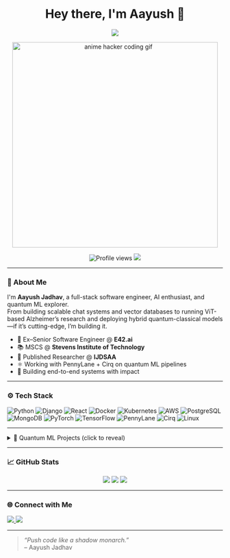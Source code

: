 <h1 align="center">Hey there, I'm Aayush 👋</h1>
<p align="center">
  <img src="https://readme-typing-svg.herokuapp.com/?lines=Full-Stack%20Engineer%20🚀;AI%2FML%20Researcher%20🧠;Cloud%20Native%20Builder%20☁️;Quantum%20Machine%20Learning%20Tinkerer%20⚛️;RAG%20Nerd%20and%20ViT%20Fanboy%20🤖&center=true&width=500&height=30">
</p>

<p align="center">
  <img src="https://media.tenor.com/2uyENRmiUt0AAAAC/coding.gif" width="480" alt="anime hacker coding gif"/>
</p>

<p align="center">
  <img src="https://komarev.com/ghpvc/?username=ARJ2211&style=flat-square&color=blue" alt="Profile views"/>
  <img src="https://img.shields.io/github/followers/ARJ2211?label=Follow&style=social" />
</p>

---

### 💫 About Me

I'm **Aayush Jadhav**, a full-stack software engineer, AI enthusiast, and quantum ML explorer.  
From building scalable chat systems and vector databases to running ViT-based Alzheimer’s research and deploying hybrid quantum-classical models—if it’s cutting-edge, I’m building it.

- 🔭 Ex–Senior Software Engineer @ **E42.ai**  
- 📚 MSCS @ **Stevens Institute of Technology**  
- 🧠 Published Researcher @ **IJDSAA**  
- ⚛️ Working with PennyLane + Cirq on quantum ML pipelines  
- 🚀 Building end-to-end systems with impact

---

### ⚙️ Tech Stack

![Python](https://img.shields.io/badge/-Python-000?style=flat&logo=python)
![Django](https://img.shields.io/badge/-Django-000?style=flat&logo=django)
![React](https://img.shields.io/badge/-React-000?style=flat&logo=react)
![Docker](https://img.shields.io/badge/-Docker-000?style=flat&logo=docker)
![Kubernetes](https://img.shields.io/badge/-Kubernetes-000?style=flat&logo=kubernetes)
![AWS](https://img.shields.io/badge/-AWS-000?style=flat&logo=amazon-aws)
![PostgreSQL](https://img.shields.io/badge/-PostgreSQL-000?style=flat&logo=postgresql)
![MongoDB](https://img.shields.io/badge/-MongoDB-000?style=flat&logo=mongodb)
![PyTorch](https://img.shields.io/badge/-PyTorch-000?style=flat&logo=pytorch)
![TensorFlow](https://img.shields.io/badge/-TensorFlow-000?style=flat&logo=tensorflow)
![PennyLane](https://img.shields.io/badge/-PennyLane-000?style=flat&logoColor=white&logo=quantconnect)
![Cirq](https://img.shields.io/badge/-Cirq-000?style=flat&logoColor=white&logo=google)
![Linux](https://img.shields.io/badge/-Linux-000?style=flat&logo=linux)

---

<details>
  <summary>🧪 Quantum ML Projects (click to reveal)</summary>
  <br>

  - Built a full MERA quantum-classical hybrid model with PennyLane & PyTorch  
  - Implemented QCNNs for image classification using Cirq  
  - Created fractal + patch-based quantum encoding pipelines  
  - Integrated entropy map features for better quantum descriptors  
  - Benchmarking models on classical vs hybrid-QML performance

</details>

---

### 📈 GitHub Stats

<p align="center">
  <img src="https://github-readme-streak-stats.herokuapp.com/?user=ARJ2211&theme=tokyonight&hide_border=true"/>
  <img src="https://github-readme-stats.vercel.app/api?username=ARJ2211&show_icons=true&theme=tokyonight&hide_border=true"/>
  <img src="https://github-readme-stats.vercel.app/api/top-langs/?username=ARJ2211&layout=compact&theme=tokyonight&hide_border=true"/>
</p>

---

### 🌐 Connect with Me

<p>
  <a href="https://linkedin.com/in/ar-jadhav" target="_blank">
    <img src="https://img.shields.io/badge/LinkedIn-%230077B5.svg?style=for-the-badge&logo=linkedin&logoColor=white" />
  </a>
  <a href="mailto:aayushrj22@gmail.com" target="_blank">
    <img src="https://img.shields.io/badge/Email-D14836?style=for-the-badge&logo=gmail&logoColor=white" />
  </a>
</p>

---

> _“Push code like a shadow monarch.”_  
> – Aayush Jadhav
